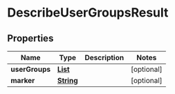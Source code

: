 

# DescribeUserGroupsResult


## Properties

| Name | Type | Description | Notes |
|------------ | ------------- | ------------- | -------------|
|**userGroups** | [**List**](List.md) |  |  [optional] |
|**marker** | [**String**](String.md) |  |  [optional] |



